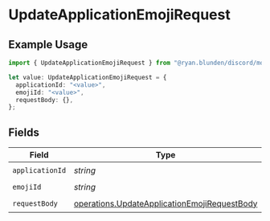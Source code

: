 # UpdateApplicationEmojiRequest

## Example Usage

```typescript
import { UpdateApplicationEmojiRequest } from "@ryan.blunden/discord/models/operations";

let value: UpdateApplicationEmojiRequest = {
  applicationId: "<value>",
  emojiId: "<value>",
  requestBody: {},
};
```

## Fields

| Field                                                                                                        | Type                                                                                                         | Required                                                                                                     | Description                                                                                                  |
| ------------------------------------------------------------------------------------------------------------ | ------------------------------------------------------------------------------------------------------------ | ------------------------------------------------------------------------------------------------------------ | ------------------------------------------------------------------------------------------------------------ |
| `applicationId`                                                                                              | *string*                                                                                                     | :heavy_check_mark:                                                                                           | N/A                                                                                                          |
| `emojiId`                                                                                                    | *string*                                                                                                     | :heavy_check_mark:                                                                                           | N/A                                                                                                          |
| `requestBody`                                                                                                | [operations.UpdateApplicationEmojiRequestBody](../../models/operations/updateapplicationemojirequestbody.md) | :heavy_check_mark:                                                                                           | N/A                                                                                                          |